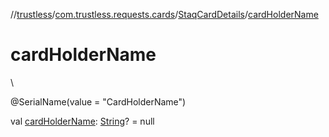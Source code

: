 //[trustless](../../../index.md)/[com.trustless.requests.cards](../index.md)/[StaqCardDetails](index.md)/[cardHolderName](card-holder-name.md)

# cardHolderName

\

@SerialName(value = &quot;CardHolderName&quot;)

val [cardHolderName](card-holder-name.md): [String](https://kotlinlang.org/api/latest/jvm/stdlib/kotlin/-string/index.html)? = null
